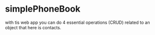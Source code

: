 # simplePhoneBook

with tis web app you can do 4 essential operations (CRUD) related to an object that here is contacts.
